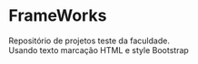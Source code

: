 # FrameWorks
Repositório de projetos teste da faculdade.
<br>
Usando texto marcação HTML e style Bootstrap 
